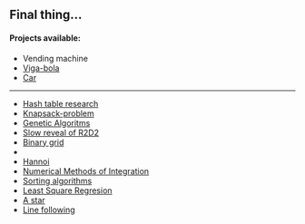 ## Final thing...

#### Projects available:
* Vending machine
* [Viga-bola](https://github.com/EmilioLem/portfolio/tree/main/disenio_analisis_algoritmos/viga-bola)
* [Car](https://github.com/EmilioLem/portfolio/tree/main/disenio_analisis_algoritmos/car)
---
* [Hash table research](https://github.com/EmilioLem/portfolio/blob/main/disenio_analisis_algoritmos/hashTable.md)
* [Knapsack-problem](https://github.com/EmilioLem/portfolio/tree/main/disenio_analisis_algoritmos/knapsackProblem)
* [Genetic Algoritms](https://github.com/EmilioLem/portfolio/blob/main/disenio_analisis_algoritmos/genetics.md)
* [Slow reveal of R2D2](https://github.com/EmilioLem/portfolio/blob/main/disenio_analisis_algoritmos/slowRenderImage.m)
* [Binary grid](https://github.com/EmilioLem/portfolio/blob/main/disenio_analisis_algoritmos/binaryGrid.m)
* <!-- [Monte Carlo](https://github.com/EmilioLem/portfolio/tree/main/disenio_analisis_algoritmos/MonteCarlo) -->
* [Hannoi](https://github.com/EmilioLem/portfolio/blob/main/disenio_analisis_algoritmos/Hannoi.m)
* [Numerical Methods of Integration](https://github.com/EmilioLem/portfolio/tree/main/disenio_analisis_algoritmos/NumericMethods)
* [Sorting algorithms](https://github.com/EmilioLem/portfolio/tree/main/disenio_analisis_algoritmos/sorting)
* [Least Square Regresion](https://github.com/EmilioLem/portfolio/tree/main/disenio_analisis_algoritmos/LeastSquaresRegresionMethods)
* [A star](https://github.com/EmilioLem/portfolio/tree/main/disenio_analisis_algoritmos/aStar)
* [Line following](https://github.com/EmilioLem/portfolio/blob/main/disenio_analisis_algoritmos/seguimiento_linea.m)
